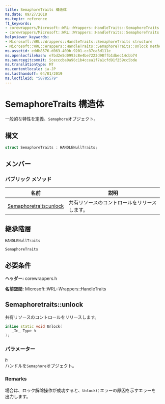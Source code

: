 ```yaml
---
title: SemaphoreTraits 構造体
ms.date: 09/27/2018
ms.topic: reference
f1_keywords:
- corewrappers/Microsoft::WRL::Wrappers::HandleTraits::SemaphoreTraits
- corewrappers/Microsoft::WRL::Wrappers::HandleTraits::SemaphoreTraits::Unlock
helpviewer_keywords:
- Microsoft::WRL::Wrappers::HandleTraits::SemaphoreTraits structure
- Microsoft::WRL::Wrappers::HandleTraits::SemaphoreTraits::Unlock method
ms.assetid: eddb8576-d063-409b-9201-cc87ca5d111e
ms.openlocfilehash: e7bd2e5d0993c8e4be7223d98ffb1dbec14cbb74
ms.sourcegitcommit: 5cecccba0a96c1b4ccea1f7a1cfd91f259cc5bde
ms.translationtype: MT
ms.contentlocale: ja-JP
ms.lasthandoff: 04/01/2019
ms.locfileid: "58785579"
---
```

# <a name="semaphoretraits-structure"></a>SemaphoreTraits 構造体

一般的な特性を定義、`Semaphore`オブジェクト。

## <a name="syntax"></a>構文

```cpp
struct SemaphoreTraits : HANDLENullTraits;
```

## <a name="members"></a>メンバー

### <a name="public-methods"></a>パブリック メソッド

名前                               | 説明
---------------------------------- | --------------------------------------
[Semaphoretraits::unlock](#unlock) | 共有リソースのコントロールをリリースします。

## <a name="inheritance-hierarchy"></a>継承階層

`HANDLENullTraits`

`SemaphoreTraits`

## <a name="requirements"></a>必要条件

**ヘッダー:** corewrappers.h

**名前空間:** Microsoft::WRL::Wrappers::HandleTraits

## <a name="unlock"></a>Semaphoretraits::unlock

共有リソースのコントロールをリリースします。

```cpp
inline static void Unlock(
   _In_ Type h
);
```

### <a name="parameters"></a>パラメーター

*h*<br/>
ハンドルを`Semaphore`オブジェクト。

### <a name="remarks"></a>Remarks

場合は、ロック解除操作が成功すると、`Unlock()`エラーの原因を示すエラーを出力します。
